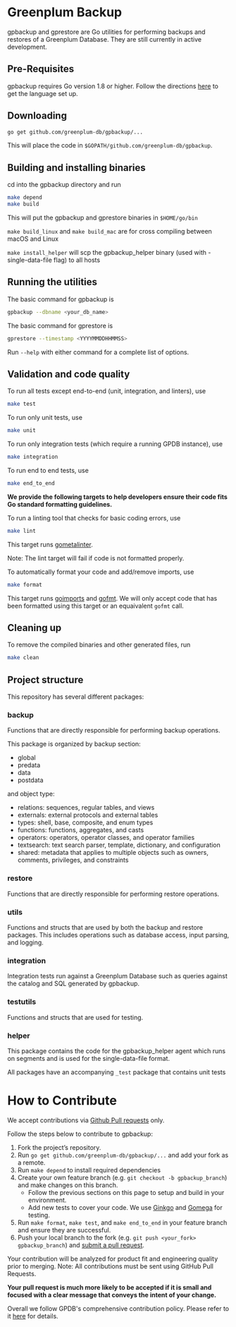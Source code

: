 # Greenplum Backup

gpbackup and gprestore are Go utilities for performing backups and restores of a Greenplum Database. They are still currently in active development.

## Pre-Requisites

gpbackup requires Go version 1.8 or higher.
Follow the directions [here](https://golang.org/doc/) to get the language set up.

## Downloading

```bash
go get github.com/greenplum-db/gpbackup/...
```

This will place the code in `$GOPATH/github.com/greenplum-db/gpbackup`.

## Building and installing binaries

cd into the gpbackup directory and run

```bash
make depend
make build
```

This will put the gpbackup and gprestore binaries in `$HOME/go/bin`

`make build_linux` and `make build_mac` are for cross compiling between macOS and Linux

`make install_helper` will scp the gpbackup_helper binary (used with -single-data-file flag) to all hosts

## Running the utilities

The basic command for gpbackup is
```bash
gpbackup --dbname <your_db_name>
```

The basic command for gprestore is
```bash
gprestore --timestamp <YYYYMMDDHHMMSS>
```

Run `--help` with either command for a complete list of options.

## Validation and code quality

To run all tests except end-to-end (unit, integration, and linters), use
```bash
make test
```
To run only unit tests, use
```bash
make unit
```
To run only integration tests (which require a running GPDB instance), use
```bash
make integration
```

To run end to end tests, use
```bash
make end_to_end
```

**We provide the following targets to help developers ensure their code fits Go standard formatting guidelines.**

To run a linting tool that checks for basic coding errors, use
```bash
make lint
```
This target runs [gometalinter](https://github.com/alecthomas/gometalinter).

Note: The lint target will fail if code is not formatted properly.


To automatically format your code and add/remove imports, use
```bash
make format
```
This target runs [goimports](https://godoc.org/golang.org/x/tools/cmd/goimports) and [gofmt](https://golang.org/cmd/gofmt/).
We will only accept code that has been formatted using this target or an equaivalent `gofmt` call.

## Cleaning up

To remove the compiled binaries and other generated files, run
```bash
make clean
```

## Project structure

This repository has several different packages:

### backup
Functions that are directly responsible for performing backup operations.

This package is organized by backup section:
- global
- predata
- data
- postdata

and object type:

- relations: sequences, regular tables, and views
- externals: external protocols and external tables
- types: shell, base, composite, and enum types
- functions: functions, aggregates, and casts
- operators: operators, operator classes, and operator families
- textsearch: text search parser, template, dictionary, and configuration
- shared: metadata that applies to multiple objects such as owners, comments, privileges, and constraints

### restore
Functions that are directly responsible for performing restore operations.

### utils
Functions and structs that are used by both the backup and restore packages. This includes operations such as database access, input parsing, and logging.

### integration
Integration tests run against a Greenplum Database such as queries against the catalog and SQL generated by gpbackup.

### testutils
Functions and structs that are used for testing.

### helper
This package contains the code for the gpbackup_helper agent which runs on segments and is used for the single-data-file format.

All packages have an accompanying `_test` package that contains unit tests
# How to Contribute

We accept contributions via [Github Pull requests](https://help.github.com/articles/using-pull-requests) only.

Follow the steps below to contribute to gpbackup:
1. Fork the project’s repository.
1. Run `go get github.com/greenplum-db/gpbackup/...` and add your fork as a remote.
1. Run `make depend` to install required dependencies
1. Create your own feature branch (e.g. `git checkout -b gpbackup_branch`) and make changes on this branch.
    * Follow the previous sections on this page to setup and build in your environment.
    * Add new tests to cover your code. We use [Ginkgo](http://onsi.github.io/ginkgo/) and [Gomega](https://onsi.github.io/gomega/) for testing.
1. Run `make format`, `make test`, and `make end_to_end` in your feature branch and ensure they are successful.
1. Push your local branch to the fork (e.g. `git push <your_fork> gpbackup_branch`) and [submit a pull request](https://help.github.com/articles/creating-a-pull-request).

Your contribution will be analyzed for product fit and engineering quality prior to merging.
Note: All contributions must be sent using GitHub Pull Requests.

**Your pull request is much more likely to be accepted if it is small and focused with a clear message that conveys the intent of your change.**

Overall we follow GPDB's comprehensive contribution policy. Please refer to it [here](https://github.com/greenplum-db/gpdb#contributing) for details.
